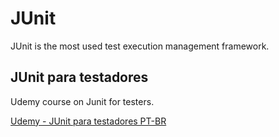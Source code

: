 # JUnit

JUnit is the most used test execution management framework.

## JUnit para testadores

Udemy course on Junit for testers.

[Udemy - JUnit para testadores PT-BR](https://www.udemy.com/course/junit-para-testadores/)
